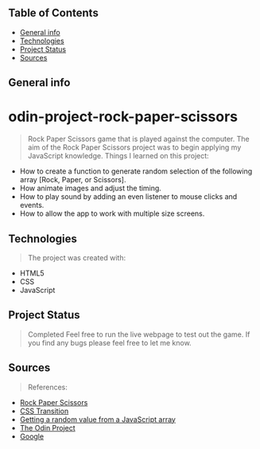 ## Table of Contents
* [General info](#general-info)
* [Technologies](#technologies)
* [Project Status](#project-status)
* [Sources](#sources)

## General info
# odin-project-rock-paper-scissors
> Rock Paper Scissors game that is played against the computer. 
The aim of the Rock Paper Scissors project was to begin applying my JavaScript knowledge. 
> Things I learned on this project:
  * How to create a function to generate random selection of the following array [Rock, Paper, or Scissors].
  * How animate images and adjust the timing.
  * How to play sound by adding an even listener to mouse clicks and events.
  * How to allow the app to work with multiple size screens. 
  
## Technologies
> The project was created with:
* HTML5
* CSS
* JavaScript

## Project Status
> Completed
Feel free to run the live webpage to test out the game. If you find any bugs please feel free to let me know. 

## Sources
> References:
  * [Rock Paper Scissors](https://en.wikipedia.org/wiki/Rock%E2%80%93paper%E2%80%93scissors)
  * [CSS Transition](https://developer.mozilla.org/en-US/docs/Web/CSS/CSS_Transitions/Using_CSS_transitions)
  * [Getting a random value from a JavaScript array](https://stackoverflow.com/questions/4550505/getting-a-random-value-from-a-javascript-array)
  * [The Odin Project](https://www.theodinproject.com/courses/foundations/lessons/rock-paper-scissors#introduction)
  * [Google](https://www.google.com)






